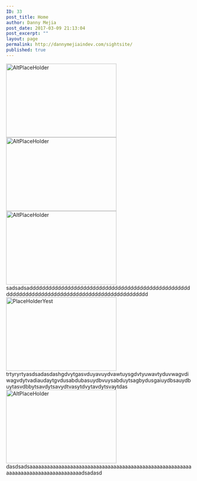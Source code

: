 ```yaml
---
ID: 33
post_title: Home
author: Danny Mejia
post_date: 2017-03-09 21:13:04
post_excerpt: ""
layout: page
permalink: http://dannymejiaindev.com/sightsite/
published: true
---
```

<img class="size-medium wp-image-50 alignleft" src="http://dannymejiaindev.com/sightsite/wp-content/uploads/2017/03/Reverse-Image-Search-Engines-Apps-And-Its-Uses-2016-300x200.jpg" alt="AltPlaceHolder" width="300" height="200" /> <img class="size-medium wp-image-50 alignleft" src="http://dannymejiaindev.com/sightsite/wp-content/uploads/2017/03/Reverse-Image-Search-Engines-Apps-And-Its-Uses-2016-300x200.jpg" alt="AltPlaceHolder" width="300" height="200" /> <img class="aligncenter size-medium wp-image-50" src="http://dannymejiaindev.com/sightsite/wp-content/uploads/2017/03/Reverse-Image-Search-Engines-Apps-And-Its-Uses-2016-300x200.jpg" alt="AltPlaceHolder" width="300" height="200" />sadsadsadddddddddddddddddddddddddddddddddddddddddddddddddddddddddddddddddddddddddddddddddddddddddddddddd <img class="aligncenter wp-image-50 size-medium" src="http://dannymejiaindev.com/sightsite/wp-content/uploads/2017/03/Reverse-Image-Search-Engines-Apps-And-Its-Uses-2016-300x200.jpg" alt="PlaceHolderYest" width="300" height="200" />trtyryrtyasdsadasdashgdvytgasvduyavuydvawtuysgdvtyuwavtyduvwagvdiwagvdytvadiaudaytgvdusabdubasuydbvuysabduytsagbydusgaiuydbsauydbuytasvdbbytsavdytsavydtvasytdvytavdytsvaytdas   <img class="aligncenter size-medium wp-image-50" src="http://dannymejiaindev.com/sightsite/wp-content/uploads/2017/03/Reverse-Image-Search-Engines-Apps-And-Its-Uses-2016-300x200.jpg" alt="AltPlaceHolder" width="300" height="200" />dasdsadsaaaaaaaaaaaaaaaaaaaaaaaaaaaaaaaaaaaaaaaaaaaaaaaaaaaaaaaaaaaaaaaaaaaaaaaaaaaaaaaaaadsadasd